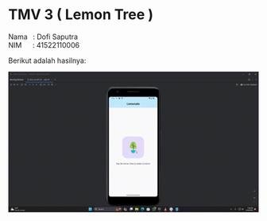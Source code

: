# TMV 3 ( Lemon Tree )

Nama &ensp;: Dofi Saputra <br />
NIM &ensp;&ensp; : 41522110006

Berikut adalah hasilnya:

![alt text](https://github.com/dofisaputra/Mobile-Programming/blob/main/MobileProgrammingTMV3/Hasil.gif?raw=true)